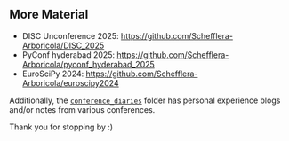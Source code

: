 ## More Material

- DISC Unconference 2025: https://github.com/Schefflera-Arboricola/DISC_2025 
- PyConf hyderabad 2025: https://github.com/Schefflera-Arboricola/pyconf_hyderabad_2025
- EuroSciPy 2024: https://github.com/Schefflera-Arboricola/euroscipy2024

Additionally, the [`conference_diaries`](../conference_diaries) folder has personal experience blogs and/or notes from various conferences.

Thank you for stopping by :)
